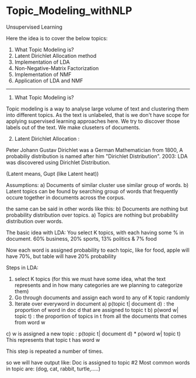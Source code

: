 # Topic_Modeling_withNLP
Unsupervised Learning

Here the idea is to cover the below topics:
1. What Topic Modeling is?
2. Latent Dirichlet Allocation method
3. Implementation of LDA
4. Non-Negative-Matrix Factorization
5. Implementation of NMF
6. Application of LDA and NMF
-----
1. What Topic Modeling is?

Topic modeling is a way to analyse large volume of text and clustering them into different topics. As the text is unlabeled, that is we don't have scope for applying supervised learning approaches here. We try to discover those labels out of the text. We make cluseters of documents.

2. Latent Dirichlet Allocation :

Peter Johann Gustav Dirichlet was a German Mathematician from 1800, A probabiliy distribution is named after him "Dirichlet Distribution".
2003: LDA was discovered using Dirichlet Distribution.

(Latent means, Gupt (like Latent heat))

Assumptions:
a) Documents of similar cluster use similar group of words.
b) Latent topics can be found by searching group of words that frequently occure together in documents across the corpus.

the same can be said in other words like this:
b) Documents are nothing but probability distribution over topics.
a) Topics are nothing but probability distribution over words.

The basic idea with LDA:
You select K topics, with each having some % in document.
60% business, 20% sports, 13% politics & 7% food

Now each word is assigned probability to each topic,
like for food, apple will have 70%, but table will have 20% probability


Steps in LDA:
1. select K topics (for this we must have some idea, what the text represents and in how many categories are we planning to categorize them)
2. Go through documents and assign each word to any of K topic randomly
3. Iterate over everyword in document
a) p(topic t| document d) : the proportion of word in doc d that are assigned to topic t
b) p(word w| topic t) : the proportion of topics in t from all the documents that comes from word w

c) w is assigned a new topic :  p(topic t| document d) * p(word w| topic t)
This represents that topic t has word w

This step is repeated a number of times.

so we will have output like:
Doc is assigned to topic #2
Most common words in topic are: (dog, cat, rabbit, turtle,.....)























